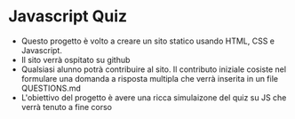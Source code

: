 # Javascript Quiz

* Questo progetto è volto a creare un sito statico usando HTML, CSS e Javascript.
* Il sito verrà ospitato su github
* Qualsiasi alunno potrà contribuire al sito. Il contributo iniziale cosiste nel formulare una domanda a risposta multipla che verrà inserita in un file QUESTIONS.md
* L'obiettivo del progetto è avere una ricca simulaizone del quiz su JS che verrà tenuto a fine corso
